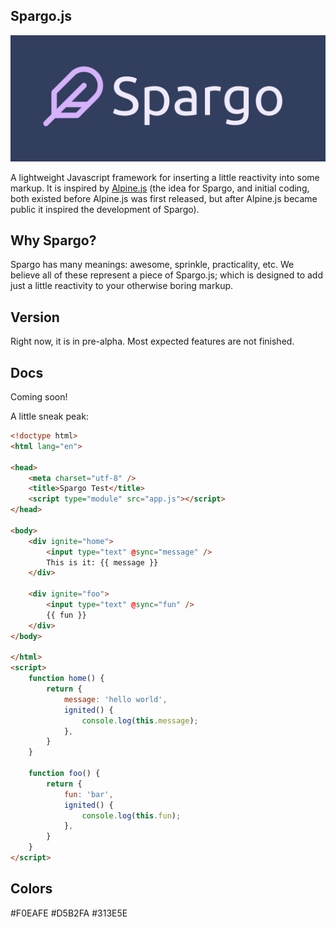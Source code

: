 ## Spargo.js

<p align="center"><img src="/logo_full.png" alt="Spargo.js Logo"></p>

A lightweight Javascript framework for inserting a little reactivity into some markup. It is inspired by [Alpine.js](https://github.com/alpinejs/alpine) (the idea for Spargo, and initial coding, both existed before Alpine.js was first released, but after Alpine.js became public it inspired the development of Spargo).

## Why Spargo?

Spargo has many meanings: awesome, sprinkle, practicality, etc. We believe all of these represent a piece of Spargo.js; which is designed to add just a little reactivity to your otherwise boring markup.

## Version

Right now, it is in pre-alpha. Most expected features are not finished.

## Docs

Coming soon!

A little sneak peak:

```html
<!doctype html>
<html lang="en">

<head>
    <meta charset="utf-8" />
    <title>Spargo Test</title>
    <script type="module" src="app.js"></script>
</head>

<body>
    <div ignite="home">
        <input type="text" @sync="message" />
        This is it: {{ message }}
    </div>

    <div ignite="foo">
        <input type="text" @sync="fun" />
        {{ fun }}
    </div>
</body>

</html>
<script>
    function home() {
        return {
            message: 'hello world',
            ignited() {
                console.log(this.message);
            },
        }
    }

    function foo() {
        return {
            fun: 'bar',
            ignited() {
                console.log(this.fun);
            },
        }
    }
</script>
```

## Colors
#F0EAFE
#D5B2FA
#313E5E